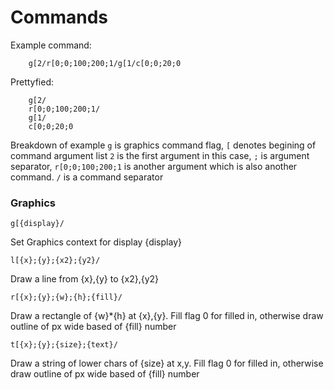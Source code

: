 # Commands

Example command:
```
    g[2/r[0;0;100;200;1/g[1/c[0;0;20;0
```
Prettyfied:
```
    g[2/
    r[0;0;100;200;1/
    g[1/
    c[0;0;20;0
```

Breakdown of example
`g` is graphics command flag, `[` denotes begining of command argument list
`2` is the first argument in this case, `;` is argument separator, `r[0;0;100;200;1` is another argument which is also another command. `/` is a command separator

### Graphics

```g[{display}/```

Set Graphics context for display {display}

```l[{x};{y};{x2};{y2}/```

Draw a line from {x},{y} to {x2},{y2}

```r[{x};{y};{w};{h};{fill}/```

Draw a rectangle of {w}*{h} at {x},{y}. Fill flag 0 for filled in, otherwise draw outline of px wide based of {fill} number

```t[{x};{y};{size};{text}/```

Draw a string of lower chars of {size} at x,y. Fill flag 0 for filled in, otherwise draw outline of px wide based of {fill} number

